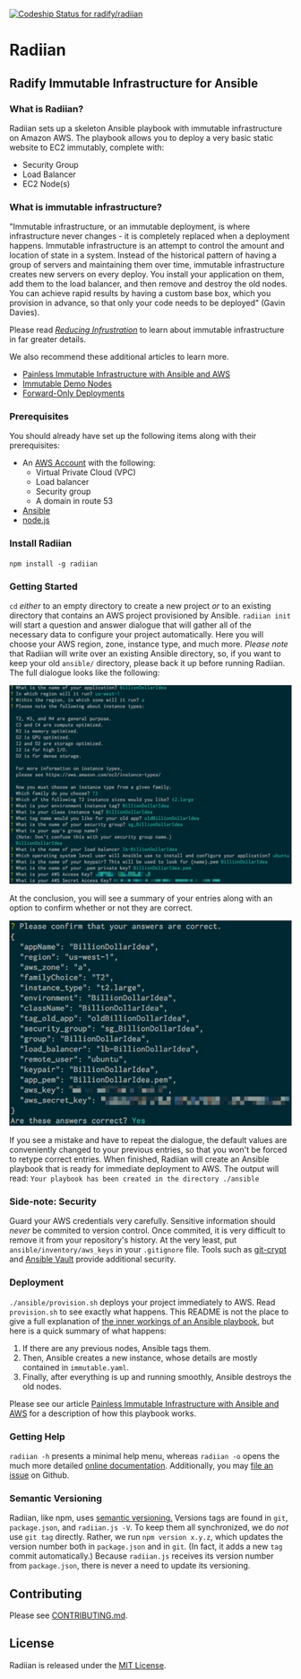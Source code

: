 [ ![Codeship Status for radify/radiian](https://codeship.com/projects/b48eb730-0eb6-0133-f4b7-6a87ab38c290/status?branch=master)](https://codeship.com/projects/91776)

# Radiian

## Radify Immutable Infrastructure for Ansible

### What is Radiian? 
Radiian sets up a skeleton Ansible playbook with immutable infrastructure on Amazon AWS. The playbook allows you to deploy 
a very basic static website to EC2 immutably, complete with:

* Security Group
* Load Balancer
* EC2 Node(s)

### What is immutable infrastructure? 
"Immutable infrastructure, or an immutable deployment, is where infrastructure never changes - it is completely replaced
when a deployment happens. Immutable infrastructure is an attempt to control the amount and location of state in a system. 
Instead of the historical pattern of having a group of servers and maintaining them over time, immutable infrastructure 
creates new servers on every deploy. You install your application on them, add them to the load balancer, and then remove 
and destroy the old nodes. You can achieve rapid results by having a custom base box, which you provision in advance, so
that only your code needs to be deployed" (Gavin Davies).

Please read [_Reducing Infrustration_](http://radify.io/blog/reducing-infrustration/) to learn about immutable 
infrastructure in far greater details. 

We also recommend these additional articles to learn more.

* [Painless Immutable Infrastructure with Ansible and AWS](http://radify.io/blog/painless-immutable-infrastructure-with-ansible-and-aws/)
* [Immutable Demo Nodes](http://radify.io/blog/immutable-demo-nodes/)
* [Forward-Only Deployments](http://radify.io/blog/forward-only-deployments/)

### Prerequisites
You should already have set up the following items along with their prerequisites:

* An [AWS Account](https://aws.amazon.com/getting-started/) with the following:
    * Virtual Private Cloud (VPC)
    * Load balancer
    * Security group
    * A domain in route 53 
* [Ansible](https://docs.ansible.com/ansible/intro_installation.html)
* [node.js](https://github.com/joyent/node/wiki/installation)

### Install Radiian
`npm install -g radiian`

### Getting Started

`cd` _either_ to an empty directory to create a new project _or_ to an existing directory that contains an AWS project provisioned by Ansible. `radiian init` will start a question and answer dialogue that will gather all of the necessary data to configure your project automatically. Here you will choose your AWS region, zone, instance type, and much more. _Please note_ that Radiian will write over an existing Ansible directory, so, if you want to keep your old `ansible/` directory, please back it up before running Radiian.  The full dialogue looks like the following:

![dialogue.png](dialogue.png)

At the conclusion, you will see a summary of your entries along with an option to confirm whether or not they are correct.

![confirmation.png](confirmation.png)

If you see a mistake and have to repeat the dialogue, the default values are conveniently changed to your previous entries, so that you won't be forced to retype correct entries. When finished, Radiian will create an Ansible playbook that is ready for immediate deployment to AWS. The output will read:
`Your playbook has been created in the directory ./ansible`

### Side-note: Security
Guard your AWS credentials very carefully. Sensitive information should _never_ be commited to version control. Once commited, it is very difficult to remove it from your repository's history. At the very least, put `ansible/inventory/aws_keys` in your `.gitignore` file. Tools such as [git-crypt](https://github.com/AGWA/git-crypt) and [Ansible Vault](https://docs.ansible.com/ansible/playbooks_vault.html) provide additional security.

### Deployment

`./ansible/provision.sh` deploys your project immediately to AWS. Read `provision.sh` to see exactly what happens. This README is not the place to give a full explanation of [the inner workings of an Ansible playbook](https://docs.ansible.com/ansible/), but here is a quick summary of what happens:

1. If there are any previous nodes, Ansible tags them. 
1. Then, Ansible creates a new instance, whose details are mostly contained in `immutable.yaml`. 
1. Finally, after everything is up and running smoothly, Ansible destroys the old nodes.

Please see our article [Painless Immutable Infrastructure with Ansible and AWS](http://radify.io/blog/painless-immutable-infrastructure-with-ansible-and-aws/) for a description of how this playbook works.

### Getting Help
`radiian -h` presents a minimal help menu, whereas `radiian -o` opens the much more detailed [online documentation](https://github.com/radify/radiian#readme). Additionally, you may [file an issue](https://github.com/radify/radiian/issues) on Github.

### Semantic Versioning
Radiian, like npm, uses [semantic versioning.](http://semver.org/) Versions tags are found in `git`, `package.json`, and `radiian.js -V`.
To keep them all synchronized, we do *not* use `git tag` directly. Rather, we run `npm version x.y.z`, which updates the
version number both in `package.json` and in `git`. (In fact, it adds a new `tag` commit automatically.) Because `radiian.js`
receives its version number from `package.json`, there is never a need to update its versioning.

## Contributing

Please see [CONTRIBUTING.md](CONTRIBUTING.md).

## License

Radiian is released under the [MIT License](LICENSE.txt).
